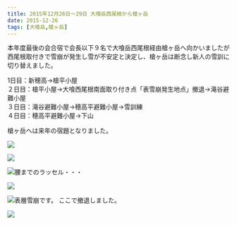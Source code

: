 ```yaml
---
title: 2015年12月26日～29日 大喰岳西尾根から槍ヶ岳
date: 2015-12-26
tags: [大喰岳,槍ヶ岳]
---
```


本年度最後の会合宿で会長以下９名で大喰岳西尾根経由槍ヶ岳へ向かいましたが  
西尾根取付きで雪崩が発生し雪が不安定と決定し、槍ヶ岳は断念し新人の雪訓に切り替えました。  

1日目：新穂高→槍平小屋  
２日目：槍平小屋→大喰西尾根南面取り付き点「表雪崩発生地点」撤退→滝谷避難小屋  
３日目：滝谷避難小屋→穂高平避難小屋→雪訓練  
４日目：穂高平避難小屋→下山  

槍ヶ岳へは来年の宿題となりました。  

![](/2015/12/26/20151226/pc261136.jpg)  

![](/2015/12/26/20151226/pc271141.jpg)  

![腰までのラッセル・・・](/2015/12/26/20151226/pc271147.jpg)  


![](/2015/12/26/20151226/pc271150.jpg)  

![表層雪崩です。<br>ここで撤退しました。](/2015/12/26/20151226/pc271153.jpg)  

![](/2015/12/26/20151226/pc271157.jpg)
